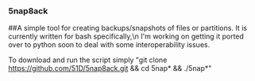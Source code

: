 ### 5nap8ack
##A simple tool for creating backups/snapshots of files or partitions. It is currently written for bash specifically,\n I'm working on getting it ported over to python soon to deal with some interoperability issues.

To download and run the script simply "git clone https://github.com/51D/5nap8ack.git && cd 5nap* && ./5nap*"

